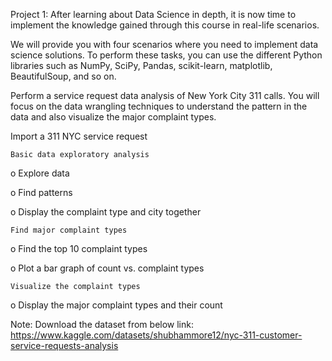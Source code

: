 Project 1:
After learning about Data Science in depth, it is now time to implement the knowledge gained through this course in real-life scenarios. 

We will provide you with four scenarios where you need to implement data science solutions. To perform these tasks, you can use the different Python libraries such as NumPy, SciPy, Pandas, scikit-learn, matplotlib, BeautifulSoup, and so on.  

Perform a service request data analysis of New York City 311 calls. You will focus on the data wrangling techniques to understand the pattern in the data and also visualize the major complaint types. 

Import a 311 NYC service request

 	Basic data exploratory analysis 
 
o	Explore data

o	Find patterns

o	Display the complaint type and city together

	Find major complaint types
 
o	Find the top 10 complaint types 

o	Plot a bar graph of count vs. complaint types

	Visualize the complaint types
 
o	Display the major complaint types and their count

Note: Download the dataset from below link: https://www.kaggle.com/datasets/shubhammore12/nyc-311-customer-service-requests-analysis
